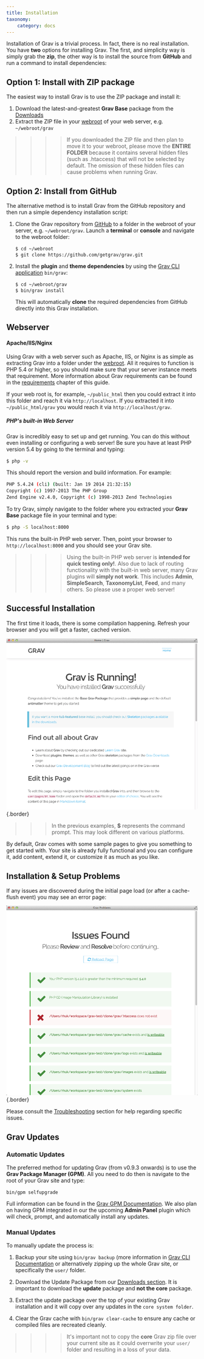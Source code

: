 ```yaml
---
title: Installation
taxonomy:
    category: docs
---
```


Installation of Grav is a trivial process. In fact, there is no real installation.  You have **two** options for installing Grav.  The first, and simplicity way is simply grab the **zip**, the other way is to install the source from **GitHub** and run a command to install dependencies:

## Option 1: Install with ZIP package

The easiest way to install Grav is to use the ZIP package and install it:

1. Download the latest-and-greatest **Grav Base** package from the [Downloads](http://getgrav.org/downloads)
2. Extract the ZIP file in your [webroot](https://www.wordnik.com/words/webroot) of your web server, e.g. `~/webroot/grav`

>>>> If you downloaded the ZIP file and then plan to move it to your webroot, please move the **ENTIRE FOLDER** because it contains several hidden files (such as .htaccess) that will not be selected by default. The omission of these hidden files can cause problems when running Grav.

## Option 2: Install from GitHub

The alternative method is to install Grav from the GitHub repository and then run a simple dependency installation script:

1. Clone the Grav repository from [GitHub](https://github.com/getgrav/grav) to a folder in the webroot of your server, e.g. `~/webroot/grav`. Launch a **terminal** or **console** and navigate to the webroot folder:
   ```
   $ cd ~/webroot
   $ git clone https://github.com/getgrav/grav.git
   ```

2. Install the **plugin** and **theme dependencies** by using the [Grav CLI application](../../advanced/grav-cli) `bin/grav`:
   ```
   $ cd ~/webroot/grav
   $ bin/grav install
   ```

   This will automatically **clone** the required dependencies from GitHub directly into this Grav installation.

## Webserver

#### Apache/IIS/Nginx

Using Grav with a web server such as Apache, IIS, or Nginx is as simple as extracting Grav into a folder under the [webroot](https://www.wordnik.com/words/webroot). All it requires to function is PHP 5.4 or higher, so you should make sure that your server instance meets that requirement. More information about Grav requirements can be found in the [requirements](../requirements) chapter of this guide.

If your web root is, for example, `~/public_html` then you could extract it into this folder and reach it via `http://localhost`.  If you extracted it into `~/public_html/grav` you would reach it via `http://localhost/grav`.

##### PHP's built-in Web Server

Grav is incredibly easy to set up and get running. You can do this without even installing or configuring a web server!  Be sure you have at least PHP version 5.4 by going to the terminal and typing:

```bash
$ php -v
```

This should report the version and build information.  For example:

```bash
PHP 5.4.24 (cli) (built: Jan 19 2014 21:32:15)
Copyright (c) 1997-2013 The PHP Group
Zend Engine v2.4.0, Copyright (c) 1998-2013 Zend Technologies
```


To try Grav, simply navigate to the folder where you extracted your **Grav Base** package file in your terminal and type:

```bash
$ php -S localhost:8000
```

This runs the built-in PHP web server.  Then, point your browser to `http://localhost:8000` and you should see your Grav site.

>>>> Using the built-in PHP web server is **intended for quick testing only!**.  Also due to lack of routing functionality with the built-in web server, many Grav plugins will **simply not work**.  This includes **Admin**, **SimpleSearch**, **TaxonomyList**, **Feed**, and many others. So please use a proper web server!

## Successful Installation

The first time it loads, there is some compilation happening. Refresh your browser and you will get a faster, cached version.

![Grav Installed](install.png?cropResize=600,600)  {.border}

>>> In the previous examples, **$** represents the command prompt.  This may look different on various platforms.

By default, Grav comes with some sample pages to give you something to get started with.  Your site is already fully functional and you can configure it, add content, extend it, or customize it as much as you like.

## Installation & Setup Problems

If any issues are discovered during the initial page load (or after a cache-flush event) you may see an error page:

![Grav with Problems](problems.png?cropResize=600,600)  {.border}

Please consult the [Troubleshooting](../../troubleshooting) section for help regarding specific issues.

## Grav Updates

### Automatic Updates

The preferred method for updating Grav (from v0.9.3 onwards) is to use the **Grav Package Manager (GPM)**. All you need to do then is navigate to the root of your Grav site and type:

```
bin/gpm selfupgrade
```

Full information can be found in the [Grav GPM Documentation](../../advanced/grav-gpm).  We also plan on having GPM integrated in our the upcoming **Admin Panel** plugin which will check, prompt, and automatically install any updates.

### Manual Updates

To manually update the process is:

1. Backup your site using `bin/grav backup` (more information in [Grav CLI Documentation](../../advanced/grav-cli) or alternatively zipping up the whole Grav site, or specifically the `user/` folder.

2. Download the Update Package from our [Downloads section](http://getgrav.org/downloads). It is important to download the **update** package and **not the core** package.

3. Extract the update package over the top of your existing Grav installation and it will copy over any updates in the `core system folder`.

4. Clear the Grav cache with `bin/grav clear-cache` to ensure any cache or compiled files are recreated cleanly.

>>>> It's important not to copy the **core** Grav zip file over your current site as it could overrwrite your `user/` folder and resulting in a loss of your data.
